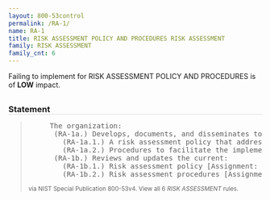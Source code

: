 ```yaml
---
layout: 800-53control
permalink: /RA-1/
name: RA-1
title: RISK ASSESSMENT POLICY AND PROCEDURES RISK ASSESSMENT
family: RISK ASSESSMENT
family_cnt: 6
---
```

<p class="text-info">Failing to implement for RISK ASSESSMENT POLICY AND PROCEDURES is of <b>LOW</b> impact.</p>

<h3 style="border-bottom:1px solid #ddd;margin:30px 0 8px 0;">Statement</h3>
<blockquote>
<pre>     The organization: 
      (RA-1a.) Develops, documents, and disseminates to [Assignment: organization-defined personnel or roles]: 
        (RA-1a.1.) A risk assessment policy that addresses purpose, scope, roles, responsibilities, management commitment, coordination among organizational entities, and compliance; and 
        (RA-1a.2.) Procedures to facilitate the implementation of the risk assessment policy and associated risk assessment controls; and 
      (RA-1b.) Reviews and updates the current: 
        (RA-1b.1.) Risk assessment policy [Assignment: organization-defined frequency]; and 
        (RA-1b.2.) Risk assessment procedures [Assignment: organization-defined frequency]. 
</pre>
<p><small>via NIST Special Publication 800-53v4. View all 6 <i>RISK ASSESSMENT</i> rules. <a href="/cce/ssg/group/$Group_id"><span class="glyphicon glyphicon-link"></span></a> </small></p>
</blockquote>

